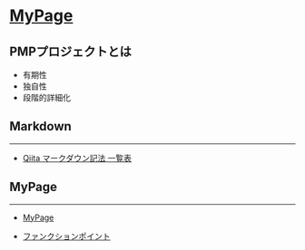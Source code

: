 # [MyPage](https://mixplusk.github.io/mercury/)


## PMPプロジェクトとは
* 有期性
* 独自性
* 段階的詳細化


## Markdown

---

* [Qiita マークダウン記法 一覧表](https://qiita.com/kamorits/items/6f342da395ad57468ae3)



## MyPage

---
* [MyPage](https://mixplusk.github.io/mercury/)

* [ファンクションポイント](fp.md)